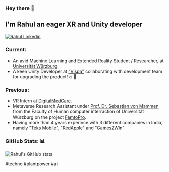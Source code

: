 ### Hey there 👋
  
<h2>I'm Rahul an eager XR and Unity developer</h2>

[![Rahul Linkedin](https://img.shields.io/badge/LinkedIn-0077B5?style=for-the-badge&logo=linkedin&logoColor=white)](https://www.linkedin.com/in/rahul-das-0bb099b4/)

### Current: 
 - An avid Machine Learning and Extended Reality Student / Researcher, at [Universität Würzburg](https://www.informatik.uni-wuerzburg.de/studium/studiengaenge/xtai-master-extended-artificial-intelligence/).
- A keen Unity Developer at ["Vispa"](https://www.vispa.io/) collaborating with development team for upgrading the product! 🔥 🚀

### Previous:


- VR Intern at [DigitalMedCare](https://digitalmedcare.de).
- Metaverse Research Assistant under [Prof. Dr. Sebastian von Mammen](http://hci.uni-wuerzburg.de/people/sebastian-von-mammen/) from the Faculty of Human computer interraction of Universität Würzburg on the project [FemtoPro](https://www.uni-wuerzburg.de/en/femtopro/femtopro/).
- Having more than 4 years experince with 3 different companies in India, namely ["Teks Mobile"](https://teksmobile.com/), ["RedApple"](https://www.redappletech.com//) and ["Games2Win"](https://games2winmedia.com/our-games/)


### GitHub Stats: 📊


![Rahul's GitHub stats](https://github-readme-stats.vercel.app/api?username=rahull1616dass&show_icons=true&count_private=true&show_icons=true&theme=codeSTACKr)

#techno #plantpower #ai
